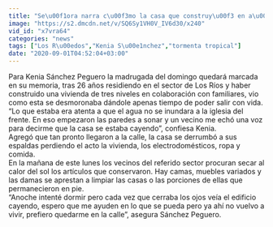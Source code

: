 ```yaml
---
title: "Se\u00f1ora narra c\u00f3mo la casa que construy\u00f3 en a\u00f1os se vino abajo en minutos"
image: "https://s2.dmcdn.net/v/SQ6Sy1VH0V_IV6d30/x240"
vid_id: "x7vra64"
categories: "news"
tags: ["Los R\u00edos","Kenia S\u00e1nchez","tormenta tropical"]
date: "2020-09-01T04:52:04+03:00"
---
```

Para Kenia Sánchez Peguero la madrugada del domingo quedará marcada en su memoria, tras 26 años residiendo en el sector de Los Ríos y haber construido una vivienda de tres niveles en colaboración con familiares, vio como esta se desmoronaba dándole apenas tiempo de poder salir con vida.   <br>“Lo que estaba era atenta a que el agua no se inundara a la iglesia del frente. En eso empezaron las paredes a sonar y un vecino me echó una voz para decirme que la casa se estaba cayendo”, confiesa Kenia.   <br>Agregó que tan pronto llegaron a la calle, la casa se derrumbó a sus espaldas perdiendo el acto la vivienda, los electrodomésticos, ropa y comida.   <br>En la mañana de este lunes los vecinos del referido sector procuran secar al calor del sol los artículos que conservaron. Hay camas, muebles variados y las damas se aprestan a limpiar las casas o las porciones de ellas que permanecieron en pie.   <br>“Anoche intenté dormir pero cada vez que cerraba los ojos  veía el edificio cayendo, espero que me ayuden en lo que se pueda pero ya ahí no vuelvo a vivir, prefiero quedarme en la calle”, asegura Sánchez Peguero.
